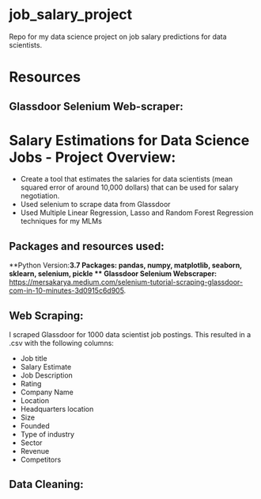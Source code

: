 # job_salary_project
Repo for my data science project on job salary predictions for data scientists. 

# Resources
## Glassdoor Selenium Web-scraper:



# Salary Estimations for Data Science Jobs - Project Overview:

- Create a tool that estimates the salaries for data scientists (mean squared error of around 10,000 dollars) that can be used for salary negotiation.
- Used selenium to scrape data from Glassdoor
- Used Multiple Linear Regression, Lasso and Random Forest Regression techniques for my MLMs

## Packages and resources used:
**Python Version:**3.7
**Packages:** pandas, numpy, matplotlib, seaborn, sklearn, selenium, pickle
** Glassdoor Selenium Webscraper:** https://mersakarya.medium.com/selenium-tutorial-scraping-glassdoor-com-in-10-minutes-3d0915c6d905.

## Web Scraping:
I scraped Glassdoor for 1000 data scientist job postings. This resulted in a .csv with the following columns:
- Job title
- Salary Estimate
- Job Description
- Rating
- Company Name
- Location
- Headquarters location
- Size
- Founded
- Type of industry
- Sector
- Revenue
- Competitors


## Data Cleaning:
